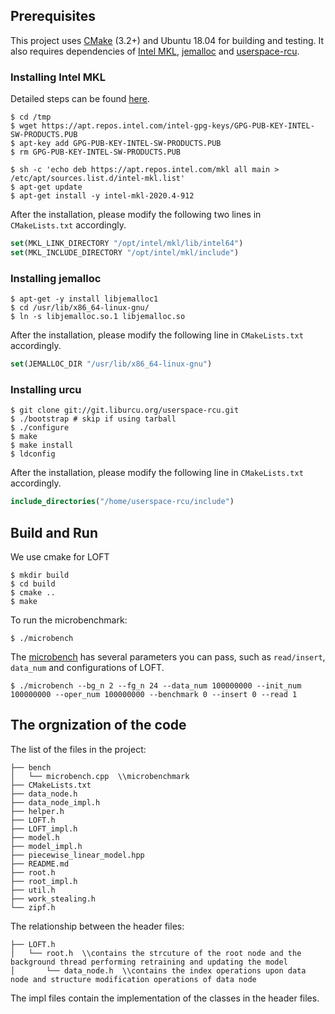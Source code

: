 ## Prerequisites
This project uses [CMake](https://cmake.org/) (3.2+) and Ubuntu 18.04 for building and testing.
It also requires dependencies of [Intel MKL](https://software.intel.com/en-us/mkl), [jemalloc](https://github.com/jemalloc/jemalloc) and [userspace-rcu](https://github.com/urcu/userspace-rcu).

### Installing Intel MKL
Detailed steps can be found [here](https://software.intel.com/en-us/articles/installing-intel-free-libs-and-python-apt-repo).

```shell
$ cd /tmp
$ wget https://apt.repos.intel.com/intel-gpg-keys/GPG-PUB-KEY-INTEL-SW-PRODUCTS.PUB
$ apt-key add GPG-PUB-KEY-INTEL-SW-PRODUCTS.PUB
$ rm GPG-PUB-KEY-INTEL-SW-PRODUCTS.PUB

$ sh -c 'echo deb https://apt.repos.intel.com/mkl all main > /etc/apt/sources.list.d/intel-mkl.list'
$ apt-get update
$ apt-get install -y intel-mkl-2020.4-912
```

After the installation, please modify the following two lines in `CMakeLists.txt` accordingly.

```cmake
set(MKL_LINK_DIRECTORY "/opt/intel/mkl/lib/intel64")
set(MKL_INCLUDE_DIRECTORY "/opt/intel/mkl/include")
```

### Installing jemalloc
```shell
$ apt-get -y install libjemalloc1
$ cd /usr/lib/x86_64-linux-gnu/
$ ln -s libjemalloc.so.1 libjemalloc.so
```

After the installation, please modify the following line in `CMakeLists.txt` accordingly. 

```cmake
set(JEMALLOC_DIR "/usr/lib/x86_64-linux-gnu")
```

### Installing urcu

```shell
$ git clone git://git.liburcu.org/userspace-rcu.git
$ ./bootstrap # skip if using tarball
$ ./configure
$ make
$ make install
$ ldconfig
```
After the installation, please modify the following line in `CMakeLists.txt` accordingly.

```cmake
include_directories("/home/userspace-rcu/include")
```

## Build and Run

We use cmake for LOFT 

```shell
$ mkdir build
$ cd build
$ cmake ..
$ make
```

To run the microbenchmark:

```shell
$ ./microbench
```

The [microbench](microbench.cpp) has several parameters you can pass, such as `read/insert`, `data_num` and configurations of LOFT.

```shell
$ ./microbench --bg_n 2 --fg_n 24 --data_num 100000000 --init_num 100000000 --oper_num 100000000 --benchmark 0 --insert 0 --read 1
```
## The orgnization of the code
The list of the files in the project:
```
├── bench
│   └── microbench.cpp  \\microbenchmark
├── CMakeLists.txt
├── data_node.h
├── data_node_impl.h
├── helper.h
├── LOFT.h
├── LOFT_impl.h
├── model.h
├── model_impl.h
├── piecewise_linear_model.hpp
├── README.md
├── root.h
├── root_impl.h
├── util.h
├── work_stealing.h
└── zipf.h
```
The relationship between the header files:
```
├── LOFT.h 
│   └── root.h  \\contains the strcuture of the root node and the background thread performing retraining and updating the model
│       └── data_node.h  \\contains the index operations upon data node and structure modification operations of data node
```
The impl files contain the implementation of the classes in the header files.
